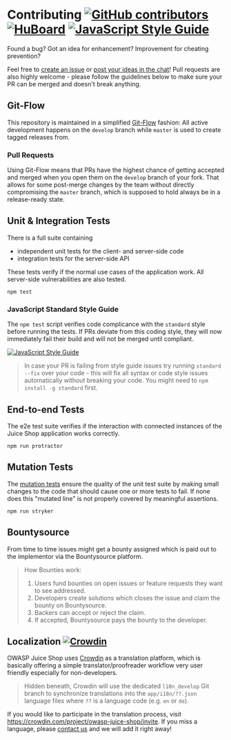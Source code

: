 # Contributing [![GitHub contributors](https://img.shields.io/github/contributors/bkimminich/juice-shop-ctf-server.svg)](https://github.com/bkimminich/juice-shop-ctf-server/graphs/contributors) [![HuBoard](http://img.shields.io/badge/Hu-Board-blue.svg)](https://huboard.com/bkimminich/juice-shop-ctf-server) [![JavaScript Style Guide](https://img.shields.io/badge/code%20style-standard-brightgreen.svg)](http://standardjs.com/)

Found a bug? Got an idea for enhancement? Improvement for cheating prevention?

Feel free to [create an issue](https://github.com/bkimminich/juice-shop-ctf-server/issues) or [post your ideas in the chat](https://gitter.im/bkimminich/juice-shop)! Pull requests are also highly welcome - please follow the guidelines below to make sure your PR can be merged and doesn't break anything.

## Git-Flow

This repository is maintained in a simplified [Git-Flow](http://jeffkreeftmeijer.com/2010/why-arent-you-using-git-flow/) fashion: All active development happens on the ```develop``` branch while ```master``` is used to create tagged releases from.

### Pull Requests

Using Git-Flow means that PRs have the highest chance of getting accepted and merged when you open them on the ```develop``` branch of your fork. That allows for some post-merge changes by the team without directly compromising the ```master``` branch, which is supposed to hold always be in a release-ready state.

## Unit & Integration Tests

There is a full suite containing
* independent unit tests for the client- and server-side code
* integration tests for the server-side API

These tests verify if the normal use cases of the application work. All server-side vulnerabilities are also tested.

```
npm test
```

### JavaScript Standard Style Guide

The `npm test` script verifies code complicance with the `standard` style before running the tests. If PRs deviate from this coding style, they will now immediately fail their build and will not be merged until compliant.

[![JavaScript Style Guide](https://cdn.rawgit.com/feross/standard/master/badge.svg)](https://github.com/feross/standard)

> In case your PR is failing from style guide issues try running `standard --fix` over your code - this will fix all syntax or code style issues automatically without breaking your code. You might need to `npm install -g standard` first.

## End-to-end Tests

The e2e test suite verifies if the interaction with connected instances of the Juice Shop application works correctly.

```
npm run protractor
```

## Mutation Tests

The [mutation tests](https://en.wikipedia.org/wiki/Mutation_testing) ensure the quality of the unit test suite by making small changes to the code that should cause one or more tests to fail. If none does this "mutated line" is not properly covered by meaningful assertions.

```
npm run stryker
```

## Bountysource

From time to time issues might get a bounty assigned which is paid out to the implementor via the Bountysource platform.

> How Bounties work:
>
> 1.   Users fund bounties on open issues or feature requests they want to see addressed.
> 2.   Developers create solutions which closes the issue and claim the bounty on Bountysource.
> 3.   Backers can accept or reject the claim.
> 4.   If accepted, Bountysource pays the bounty to the developer.

## Localization [![Crowdin](https://d322cqt584bo4o.cloudfront.net/owasp-juice-shop/localized.svg)](https://crowdin.com/project/owasp-juice-shop)

OWASP Juice Shop uses [Crowdin](https://crowdin.com/project/owasp-juice-shop/) as a translation platform, which is basically offering a simple translator/proofreader workflow very user friendly especially for non-developers.


> Hidden beneath, Crowdin will use the dedicated `l10n_develop` Git branch to synchronize translations into the `app/i18n/??.json` language files where `??` is a language code (e.g. `en` or `de`).

If you would like to participate in the translation process, visit https://crowdin.com/project/owasp-juice-shop/invite.
If you miss a language, please [contact us](https://crowdin.com/mail/compose/bkimminich) and we will add it right away!
